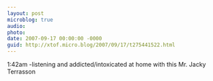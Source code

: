 ```yaml
---
layout: post
microblog: true
audio: 
photo: 
date: 2007-09-17 00:00:00 -0000
guid: http://xtof.micro.blog/2007/09/17/t275441522.html
---
```

1:42am -listening and addicted/intoxicated at home with this Mr. Jacky Terrasson
